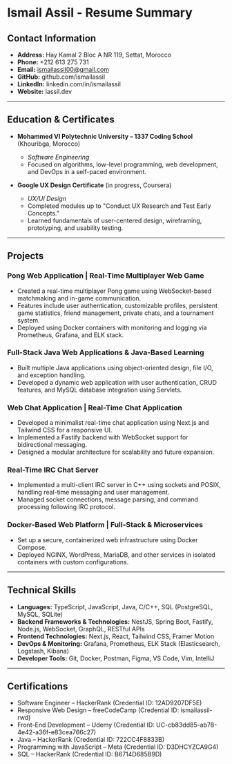 # Ismail Assil - Resume Summary

## Contact Information
- **Address:** Hay Kamal 2 Bloc A NR 119, Settat, Morocco  
- **Phone:** +212 613 275 731  
- **Email:** ismailassil00@gmail.com  
- **GitHub:** github.com/ismailassil  
- **LinkedIn:** linkedin.com/in/ismailassil  
- **Website:** iassil.dev  

---

## Education & Certificates
- **Mohammed VI Polytechnic University – 1337 Coding School** (Khouribga, Morocco)  
  - *Software Engineering*  
  - Focused on algorithms, low-level programming, web development, and DevOps in a self-paced environment.  

- **Google UX Design Certificate** (in progress, Coursera)  
  - *UX/UI Design*  
  - Completed modules up to "Conduct UX Research and Test Early Concepts."  
  - Learned fundamentals of user-centered design, wireframing, prototyping, and usability testing.  

---

## Projects
### Pong Web Application | Real-Time Multiplayer Web Game  
- Created a real-time multiplayer Pong game using WebSocket-based matchmaking and in-game communication.  
- Features include user authentication, customizable profiles, persistent game statistics, friend management, private chats, and a tournament system.  
- Deployed using Docker containers with monitoring and logging via Prometheus, Grafana, and ELK stack.  

### Full-Stack Java Web Applications & Java-Based Learning  
- Built multiple Java applications using object-oriented design, file I/O, and exception handling.  
- Developed a dynamic web application with user authentication, CRUD features, and MySQL database integration using Servlets.  

### Web Chat Application | Real-Time Chat Application  
- Developed a minimalist real-time chat application using Next.js and Tailwind CSS for a responsive UI.  
- Implemented a Fastify backend with WebSocket support for bidirectional messaging.  
- Designed a modular architecture for scalability and future expansion.  

### Real-Time IRC Chat Server  
- Implemented a multi-client IRC server in C++ using sockets and POSIX, handling real-time messaging and user management.  
- Managed socket connections, message parsing, and command processing following IRC protocol.  

### Docker-Based Web Platform | Full-Stack & Microservices  
- Set up a secure, containerized web infrastructure using Docker Compose.  
- Deployed NGINX, WordPress, MariaDB, and other services in isolated containers with custom configurations.  

---

## Technical Skills
- **Languages:** TypeScript, JavaScript, Java, C/C++, SQL (PostgreSQL, MySQL, SQLite)  
- **Backend Frameworks & Technologies:** NestJS, Spring Boot, Fastify, Node.js, WebSocket, GraphQL, RESTful APIs  
- **Frontend Technologies:** Next.js, React, Tailwind CSS, Framer Motion  
- **DevOps & Monitoring:** Grafana, Prometheus, ELK Stack (Elasticsearch, Logstash, Kibana)  
- **Developer Tools:** Git, Docker, Postman, Figma, VS Code, Vim, IntelliJ  

---

## Certifications
- Software Engineer – HackerRank (Credential ID: 12AD9207DF5E)  
- Responsive Web Design – freeCodeCamp (Credential ID: ismailassil-rwd)  
- Front-End Development – Udemy (Credential ID: UC-cb83dd85-ab78-4e42-a36f-e83cea766c27)  
- Java – HackerRank (Credential ID: 722CC4F8833B)  
- Programming with JavaScript – Meta (Credential ID: D3DHCYZCA9G4)  
- SQL – HackerRank (Credential ID: B6714D685B9D)